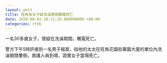 ```yaml
---
layout: post
title: 旺角有女子疑洗澡期間觸電死亡
date: 2020-08-01 20:11:29.000000000 +08:00
categories: rthk
---
```


一名30多歲女子，懷疑在洗澡期間，觸電死亡。

警方下午5時許接到一名男子報案，指他的太太在旺角花園街華園大廈的單位內洗澡期間暈倒，救護人員到場，證實女子當場死亡。

